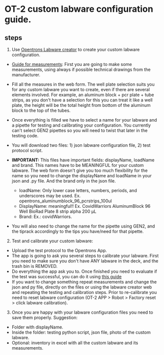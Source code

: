 # OT-2 custom labware configuration guide.

## steps

1) Use [Opentrons Labware creator](https://labware.opentrons.com/create/) to create your custom labware configuration.

-   [Guide for measurements](https://support.opentrons.com/en/articles/3136504-creating-custom-labware-definitions): First you are going to make some measurements, using always if possible technical drawings from the manufacturer.

-   Fill all the measures in the web form. The well plate selection suits you for any custom labware you want to create, even if there are several elements involved. For example, an aluminum block + pcr plate + tube strips, as you don't have a selection for this you can treat it like a well plate, the height will be the total height from bottom of the aluminum block to the top of the tubes.

-   Once everything is filled we have to select a name for your labware and a pipette for testing and calibrating your configuration. You currently can't select GEN2 pipettes so you will need to twist that later in the testing code.

-   You will download two files: 1) json labware configuration file, 2) test protocol script.

-   **IMPORTANT:** This files have important fields: displayName, loadName and brand. This names have to be MEANINGFUL for your custom labware. The web form doesn't give you too much flexibility for the name so you need to change the displayName and loadName in your json and .py file. And the brand only in the json file.
    -   loadName: Only lower case letters, numbers, periods, and underscores may be used. Ex. opentrons_aluminumblock_96_pcrstrips_100ul
    -   DisplayName: meaningful!! Ex. CovidWarriors AluminumBlock 96 Well BioRad Plate 8 strip alpha 200 µL
    -   Brand: Ex.: covidWarriors.

-   You will also need to change the name for the pipette using GEN2, and the tiprack accordingly to the tips you have/need for that pipette.

2) Test and calibrate your custom labware:
-   Upload the test protocol to the Opentrons App.
-   The app is going to ask you several steps to calibrate your labware. First you need to make sure you don't have ANY labware in the deck, and the trash bin is REMOVED.
-   Do everything the app ask you to. Once finished you need to evaluate if the test was successful, you can do it using [this guide](https://opentrons-publications.s3.us-east-2.amazonaws.com/labwareDefinition_testGuide.pdf)
-   If you want to change something repeat measurements and change the json and py file, directly on the files or using the labware creator web and repeating the testing and calibration steps. Prior to re-calibrate you need to reset labware configuration (OT-2 APP > Robot > Factory reset > click labware calibration).

3) Once you are happy with your labware configuration files you need to save them properly. Suggestion:
-   Folder with displayName.
-   Inside the folder: testing python script, json file, photo of the custom labware.
-   Optional: inventory in excel with all the custom labware and its measurements.
